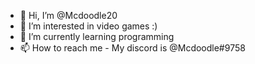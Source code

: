- 👋 Hi, I’m @Mcdoodle20
- 👀 I’m interested in video games :)
- 🌱 I’m currently learning programming
- 📫 How to reach me - My discord is @Mcdoodle#9758

<!---
Mcdoodle20/Mcdoodle20 is a ✨ special ✨ repository because its `README.md` (this file) appears on your GitHub profile.
You can click the Preview link to take a look at your changes.
--->
